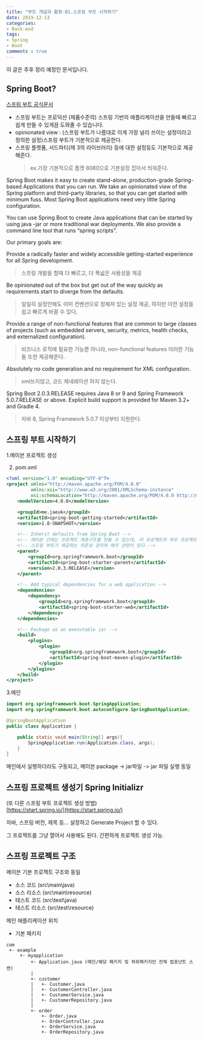 ```yaml
---
title: "부트 개념과 활용-01.스프링 부트 시작하기"
date: 2019-12-13
categories:
- Back-end
tags:
- Spring 
- Boot
comments : true
---
```


이 글은 추후 정리 예정인 문서입니다.

## Spring Boot?

[스프링 부트 공식문서](https://docs.spring.io/spring-boot/docs/2.0.3.RELEASE/reference/htmlsingle/#getting-started-introducing-spring-boot)

- 스프링 부트는 프로덕션 (제품수준의) 스프링 기반의 애플리케이션을 만들때 빠르고 쉽게 만들 수 있게끔 도와줄 수 있습니다.         
- opinionated view : (스프링 부트가 나름대로 이게 가장 널리 쓰이는 설정이라고 정의한 설정)스프링 부트가 기본적으로 제공한다.
- 스프링 플랫폼, 서드파티(제 3의 라이브러리) 등에 대한 설정등도 기본적으로 제공해준다. 
   >ex.가장 기본적으로 톰캣 8080으로 기본설정 잡아서 띄워준다.

Spring Boot makes it easy to create stand-alone, production-grade Spring-based Applications that you can run. We take an opinionated view of the Spring platform and third-party libraries, so that you can get started with minimum fuss. Most Spring Boot applications need very little Spring configuration.

You can use Spring Boot to create Java applications that can be started by using java -jar or more traditional war deployments. We also provide a command line tool that runs “spring scripts”.

Our primary goals are:

Provide a radically faster and widely accessible getting-started experience for all Spring development.
> 스프링 개발을 할때 더 빠르고, 더 폭넓은 사용성을 제공

Be opinionated out of the box but get out of the way quickly as requirements start to diverge from the defaults.
> 일일히 설정안해도 이미 컨벤션으로 정해져 있는 설정 제공, 하지만 이런 설정을 쉽고 빠르게 바꿀 수 있다,

Provide a range of non-functional features that are common to large classes of projects (such as embedded servers, security, metrics, health checks, and externalized configuration).
> 비즈니스 로직에 필요한 기능뿐 아니라, non-functional features 이러한 기능들 또한 제공해준다. 

Absolutely no code generation and no requirement for XML configuration.
> xml쓰지않고, 코드 제네레이션 하지 않는다.

Spring Boot 2.0.3.RELEASE requires Java 8 or 9 and Spring Framework 5.0.7.RELEASE or above. Explicit build support is provided for Maven 3.2+ and Gradle 4.
> 자바 8, Spring Framework 5.0.7 이상부터 지원한다.

## 스프링 부트 시작하기

1.메이븐 프로젝트 생성

2. pom.xml 
~~~xml
<?xml version="1.0" encoding="UTF-8"?>
<project xmlns="http://maven.apache.org/POM/4.0.0"
         xmlns:xsi="http://www.w3.org/2001/XMLSchema-instance"
         xsi:schemaLocation="http://maven.apache.org/POM/4.0.0 http://maven.apache.org/xsd/maven-4.0.0.xsd">
    <modelVersion>4.0.0</modelVersion>

    <groupId>me.jaeuk</groupId>
    <artifactId>spring-boot-getting-started</artifactId>
    <version>1.0-SNAPSHOT</version>

    <!-- Inherit defaults from Spring Boot -->
    <!-- 메이븐 간에는 프로젝트 계층구조를 만들 수 있는데, 이 프로젝트의 부모 프로젝트를 지정해준 것 (spring-boot-starter-parent) -->
    <!-- 스프링 부트가 제공하는 의존성 관리와 매우 관련이 있다.-->
    <parent>
        <groupId>org.springframework.boot</groupId>
        <artifactId>spring-boot-starter-parent</artifactId>
        <version>2.0.3.RELEASE</version>
    </parent>

    <!-- Add typical dependencies for a web application -->
    <dependencies>
        <dependency>
            <groupId>org.springframework.boot</groupId>
            <artifactId>spring-boot-starter-web</artifactId>
        </dependency>
    </dependencies>

    <!-- Package as an executable jar -->
    <build>
        <plugins>
            <plugin>
                <groupId>org.springframework.boot</groupId>
                <artifactId>spring-boot-maven-plugin</artifactId>
            </plugin>
        </plugins>
    </build>
</project>
~~~

3.메인
~~~java
import org.springframework.boot.SpringApplication;
import org.springframework.boot.autoconfigure.SpringBootApplication;

@SpringBootApplication
public class Application {

    public static void main(String[] args){
        SpringApplication.run(Application.class, args);
    }
}
~~~

메인에서 실행하더라도 구동되고, 메이븐 package -> jar파일 -> jar 파일 실행 동일 


## 스프링 프로젝트 생성기 Spring Initializr 

(또 다른 스프링 부트 프로젝트 생성 방법)           
[https://start.spring.io/](https://start.spring.io/)          

자바, 스프링 버전, 제목 등... 설정하고 Generate Project 할 수 있다.         

그 프로젝트를 그냥 열어서 사용해도 된다. 간편하게 프로젝트 생성 가능.       


## 스프링 프로젝트 구조

메이븐 기본 프로젝트 구조와 동일
- 소스 코드 (src\main\java)
- 소스 리소스 (src\main\resource)
- 테스트 코드 (src\test\java)
- 테스트 리소스 (src\test\resource)


메인 애플리케이션 위치      
- 기본 패키지
~~~
com
 +- example
     +- myapplication
         +- Application.java (메인/해당 패키지 및 하위패키지만 전체 컴포넌트 스캔)
         |
         +- customer
         |   +- Customer.java
         |   +- CustomerController.java
         |   +- CustomerService.java
         |   +- CustomerRepository.java
         |
         +- order
             +- Order.java
             +- OrderController.java
             +- OrderService.java
             +- OrderRepository.java
~~~   


